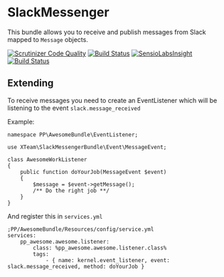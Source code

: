 SlackMessenger
=========================

This bundle allows you to receive and publish messages from Slack mapped to `Message` objects.

[![Scrutinizer Code Quality](https://scrutinizer-ci.com/g/piotrpasich/SlackMessenger/badges/quality-score.png?b=master)](https://scrutinizer-ci.com/g/piotrpasich/SlackMessenger/?branch=master)
[![Build Status](https://scrutinizer-ci.com/g/piotrpasich/SlackMessenger/badges/build.png?b=master)](https://scrutinizer-ci.com/g/piotrpasich/SlackMessenger/build-status/master)
[![SensioLabsInsight](https://insight.sensiolabs.com/projects/a5e2dc1f-79fd-4077-91ef-168f0141f64e/mini.png)](https://insight.sensiolabs.com/projects/a5e2dc1f-79fd-4077-91ef-168f0141f64e)
[![Build Status](https://travis-ci.org/piotrpasich/SlackMessenger.svg?branch=master)](https://travis-ci.org/piotrpasich/SlackMessenger)


Extending
---------

To receive messages you need to create an EventListener which will be listening to the event `slack.message_received`

Example:

```
namespace PP\AwesomeBundle\EventListener;

use XTeam\SlackMessengerBundle\Event\MessageEvent;

class AwesomeWorkListener
{
    public function doYourJob(MessageEvent $event)
    {
        $message = $event->getMessage();
        /** Do the right job **/
    }
}
```

And register this in `services.yml`

```
;PP/AwesomeBundle/Resources/config/service.yml
services:
    pp_awesome.awesome.listener:
        class: %pp_awesome.awesome.listener.class%
        tags:
            - { name: kernel.event_listener, event: slack.message_received, method: doYourJob }
```
